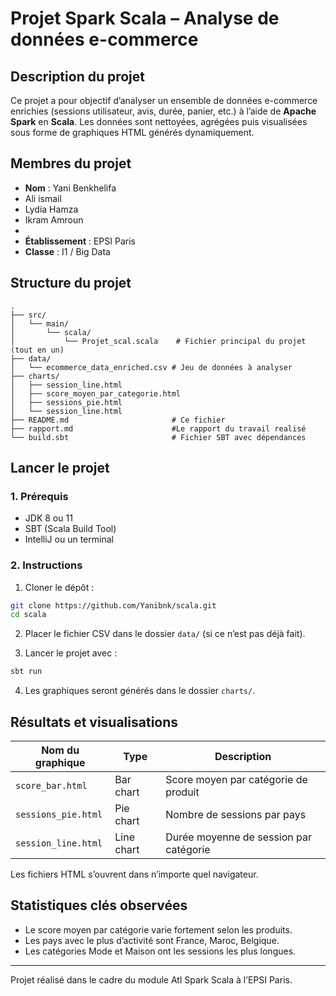 # Projet Spark Scala – Analyse de données e-commerce

##  Description du projet

Ce projet a pour objectif d’analyser un ensemble de données e-commerce enrichies (sessions utilisateur, avis, durée, panier, etc.) à l’aide de **Apache Spark** en **Scala**. Les données sont nettoyées, agrégées puis visualisées sous forme de graphiques HTML générés dynamiquement.

##  Membres du projet

- **Nom** : Yani Benkhelifa
- Ali ismail
- Lydia Hamza
- Ikram Amroun
- 
- **Établissement** : EPSI Paris
- **Classe** : I1 / Big Data

##  Structure du projet

```
.
├── src/
│   └── main/
│       └── scala/
│           └── Projet_scal.scala    # Fichier principal du projet (tout en un)
├── data/
│   └── ecommerce_data_enriched.csv # Jeu de données à analyser
├── charts/
│   ├── session_line.html           
│   ├── score_moyen_par_categorie.html              
│   ├── sessions_pie.html           
│   └── session_line.html 
├── README.md                       # Ce fichier
├── rapport.md                      #Le rapport du travail realisé
└── build.sbt                       # Fichier SBT avec dépendances
```

##  Lancer le projet

### 1. Prérequis
- JDK 8 ou 11
- SBT (Scala Build Tool)
- IntelliJ ou un terminal

### 2. Instructions

1. Cloner le dépôt :
```bash
git clone https://github.com/Yanibnk/scala.git
cd scala
```

2. Placer le fichier CSV dans le dossier `data/` (si ce n’est pas déjà fait).

3. Lancer le projet avec :
```bash
sbt run
```

4. Les graphiques seront générés dans le dossier `charts/`.

##  Résultats et visualisations

| Nom du graphique                    | Type      | Description |
|------------------------------------|-----------|-------------|
| `score_bar.html`                   | Bar chart | Score moyen par catégorie de produit |
| `sessions_pie.html`                | Pie chart | Nombre de sessions par pays |
| `session_line.html`                | Line chart| Durée moyenne de session par catégorie |

Les fichiers HTML s’ouvrent dans n’importe quel navigateur.

##  Statistiques clés observées

- Le score moyen par catégorie varie fortement selon les produits.
- Les pays avec le plus d’activité sont France, Maroc, Belgique.
- Les catégories Mode et Maison ont les sessions les plus longues.


---

 Projet réalisé dans le cadre du module Atl Spark Scala à l’EPSI Paris.
